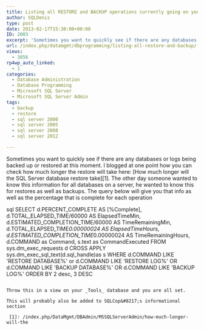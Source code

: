 ```yaml
---
title: Listing all RESTORE and BACKUP operations currently going on your SQL Server
author: SQLDenis
type: post
date: 2013-02-17T15:30:00+00:00
ID: 2003
excerpt: 'Sometimes you want to quickly see if there are any databases or logs being backed up or restored at this moment. I blogged at one point how you can check how much longer the restore will take here: How much longer will the SQL Server database restore ta&hellip;'
url: /index.php/datamgmt/dbprogramming/listing-all-restore-and-backup/
views:
  - 3856
rp4wp_auto_linked:
  - 1
categories:
  - Database Administration
  - Database Programming
  - Microsoft SQL Server
  - Microsoft SQL Server Admin
tags:
  - backup
  - restore
  - sql server 2000
  - sql server 2005
  - sql server 2008
  - sql server 2012

---
```

Sometimes you want to quickly see if there are any databases or logs being backed up or restored at this moment. I blogged at one point how you can check how much longer the restore will take here: [How much longer will the SQL Server database restore take][1]. The other day someone wanted to know this information for all databases on a server, he wanted to know this for restores as well as backups. The query below will give you that info as well as the percentage that is complete for each operation

sql
SELECT 
    d.PERCENT_COMPLETE AS [%Complete],
    d.TOTAL_ELAPSED_TIME/60000 AS ElapsedTimeMin,
    d.ESTIMATED_COMPLETION_TIME/60000   AS TimeRemainingMin,
    d.TOTAL_ELAPSED_TIME*0.00000024 AS ElapsedTimeHours,
    d.ESTIMATED_COMPLETION_TIME*0.00000024  AS TimeRemainingHours,
    d.COMMAND as Command,
	s.text as CommandExecuted
FROM    sys.dm_exec_requests d
CROSS APPLY sys.dm_exec_sql_text(d.sql_handle)as s
WHERE  d.COMMAND LIKE 'RESTORE DATABASE%'
or d.COMMAND	 LIKE 'RESTORE LOG%'
OR d.COMMAND	 LIKE 'BACKUP DATABASE%'
OR d.COMMAND	 LIKE 'BACKUP LOG%'
ORDER   BY 2 desc, 3 DESC
```

Throw this in a view on your _Tools_ database and you are all set.

This will probably also be added to SQLCop&#8217;s informational section

 [1]: /index.php/DataMgmt/DBAdmin/MSSQLServerAdmin/how-much-longer-will-the